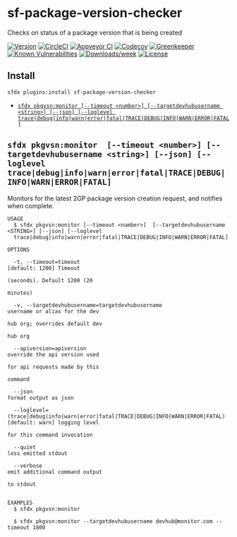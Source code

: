 sf-package-version-checker
==========

Checks on status of a package version that is being created

[![Version](https://img.shields.io/npm/v/sf-package-version-checker.svg)](https://npmjs.org/package/sf-package-version-checker)
[![CircleCI](https://circleci.com/gh/toddhalfpenny/sf-package-version-checker/tree/master.svg?style=shield)](https://circleci.com/gh/toddhalfpenny/sf-package-version-checker/tree/master)
[![Appveyor CI](https://ci.appveyor.com/api/projects/status/github/toddhalfpenny/sf-package-version-checker?branch=master&svg=true)](https://ci.appveyor.com/project/heroku/sf-package-version-checker/branch/master)
[![Codecov](https://codecov.io/gh/toddhalfpenny/sf-package-version-checker/branch/master/graph/badge.svg)](https://codecov.io/gh/toddhalfpenny/sf-package-version-checker)
[![Greenkeeper](https://badges.greenkeeper.io/toddhalfpenny/sf-package-version-checker.svg)](https://greenkeeper.io/)
[![Known Vulnerabilities](https://snyk.io/test/github/toddhalfpenny/sf-package-version-checker/badge.svg)](https://snyk.io/test/github/toddhalfpenny/sf-package-version-checker)
[![Downloads/week](https://img.shields.io/npm/dw/sf-package-version-checker.svg)](https://npmjs.org/package/sf-package-version-checker)
[![License](https://img.shields.io/npm/l/sf-package-version-checker.svg)](https://github.com/toddhalfpenny/sf-package-version-checker/blob/master/package.json)


<!-- install -->
## Install
```
sfdx plugins:install sf-package-version-checker
```

<!-- install -->

<!-- commands -->
* [`sfdx pkgvsn:monitor [--timeout <number>] [--targetdevhubusername <string>] [--json] [--loglevel trace|debug|info|warn|error|fatal|TRACE|DEBUG|INFO|WARN|ERROR|FATAL]`]()

## `sfdx pkgvsn:monitor  [--timeout <number>] [--targetdevhubusername <string>] [--json] [--loglevel trace|debug|info|warn|error|fatal|TRACE|DEBUG|INFO|WARN|ERROR|FATAL]`

Monitors for the latest 2GP package version creation request, and notifies when complete.

```
USAGE
  $ sfdx pkgvsn:monitor [--timeout <number>]  [--targetdevhubusername <STRING>] [--json] [--loglevel
  trace|debug|info|warn|error|fatal|TRACE|DEBUG|INFO|WARN|ERROR|FATAL]

OPTIONS

  -t, --timeout=timeout                                                             [default: 1200] Timeout
                                                                                    (seconds). Default 1200 (20
                                                                                    minutes)

  -v, --targetdevhubusername=targetdevhubusername                                   username or alias for the dev
                                                                                    hub org; overrides default dev
                                                                                    hub org

  --apiversion=apiversion                                                           override the api version used
                                                                                    for api requests made by this
                                                                                    command

  --json                                                                            format output as json

  --loglevel=(trace|debug|info|warn|error|fatal|TRACE|DEBUG|INFO|WARN|ERROR|FATAL)  [default: warn] logging level
                                                                                    for this command invocation

  --quiet                                                                           less emitted stdout

  --verbose                                                                         emit additional command output
                                                                                    to stdout


EXAMPLES
  $ sfdx pkgvsn:monitor

  $ sfdx pkgvsn:monitor --targetdevhubusername devhub@monitor.com --timeout 1800
```
<!-- commandsstop -->
